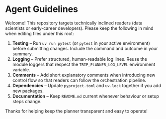 # Agent Guidelines

Welcome! This repository targets technically inclined readers (data scientists
or early-career developers). Please keep the following in mind when editing
files under this root:

1. **Testing** – Run `uv run pytest` (or `pytest` in your active environment)
   before submitting changes. Include the command and outcome in your summary.
2. **Logging** – Prefer structured, human-readable log lines. Reuse the module
   loggers that respect the `TRIP_PLANNER_LOG_LEVEL` environment variable.
3. **Comments** – Add short explanatory comments when introducing new control
   flow so that readers can follow the orchestration pipeline.
4. **Dependencies** – Update `pyproject.toml` and `uv.lock` together if you add
   new packages.
5. **Documentation** – Keep `README.md` current whenever behaviour or setup
   steps change.

Thanks for helping keep the planner transparent and easy to operate!
